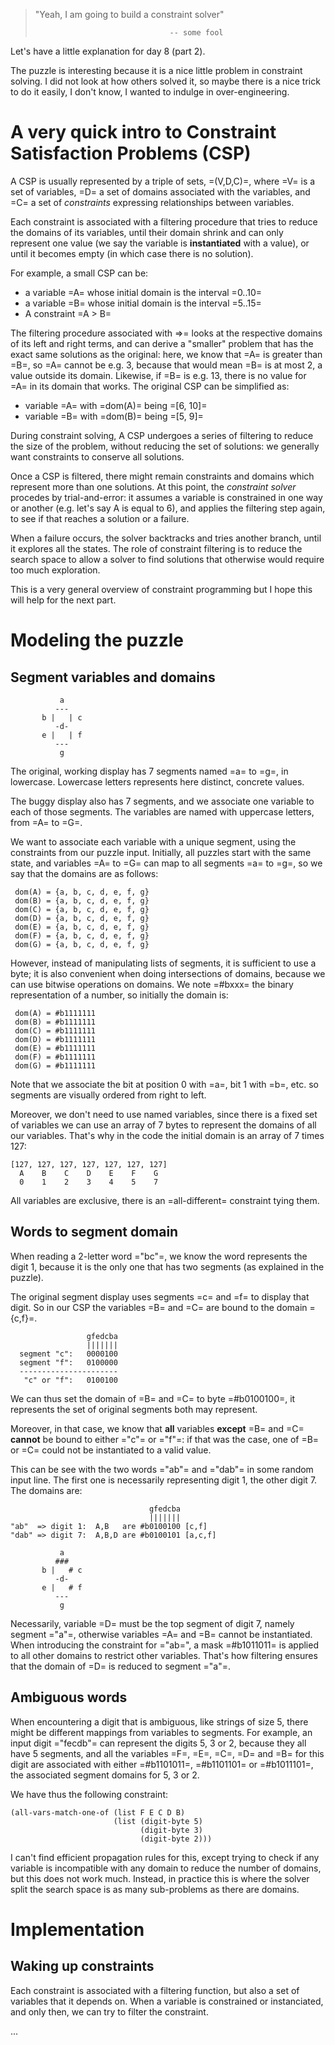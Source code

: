 >
> "Yeah, I am going to build a constraint solver"
>
>                                   -- some fool
>

Let's have a little explanation for day 8 (part 2).

The puzzle is interesting because it is a nice little problem in
constraint solving. I did not look at how others solved it, so maybe
there is a nice trick to do it easily, I don't know, I wanted to
indulge in over-engineering.

# A very quick intro to Constraint Satisfaction Problems (CSP)

A CSP is usually represented by a triple of sets, =(V,D,C)=, where =V=
is a set of variables, =D= a set of domains associated with the
variables, and =C= a set of *constraints* expressing relationships
between variables.

Each constraint is associated with a filtering procedure that tries to
reduce the domains of its variables, until their domain shrink and can
only represent one value (we say the variable is **instantiated** with
a value), or until it becomes empty (in which case there is no
solution).

For example, a small CSP can be:

- a variable =A= whose initial domain is the interval =0..10=
- a variable =B= whose initial domain is the interval =5..15=
- A constraint =A > B=

The filtering procedure associated with =>= looks at the respective
domains of its left and right terms, and can derive a "smaller"
problem that has the exact same solutions as the original: here, we
know that =A= is greater than =B=, so =A= cannot be e.g. 3, because
that would mean =B= is at most 2, a value outside its domain.
Likewise, if =B= is e.g. 13, there is no value for =A= in its domain
that works. The original CSP can be simplified as:

- variable =A= with =dom(A)= being =[6, 10]=
- variable =B= with =dom(B)= being =[5, 9]=

During constraint solving, A CSP undergoes a series of filtering to
reduce the size of the problem, without reducing the set of solutions:
we generally want constraints to conserve all solutions.

Once a CSP is filtered, there might remain constraints and domains
which represent more than one solutions. At this point, the
*constraint solver* procedes by trial-and-error: it assumes a variable
is constrained in one way or another (e.g. let's say A is equal to 6),
and applies the filtering step again, to see if that reaches a
solution or a failure.

When a failure occurs, the solver backtracks and tries another branch,
until it explores all the states. The role of constraint filtering is
to reduce the search space to allow a solver to find solutions that
otherwise would require too much exploration.

This is a very general overview of constraint programming but I hope
this will help for the next part.

# Modeling the puzzle

## Segment variables and domains

               a
              ---
           b |   | c
              -d-
           e |   | f
              ---
               g

The original, working display has 7 segments named =a= to =g=, in
lowercase. Lowercase letters represents here distinct, concrete
values.

The buggy display also has 7 segments, and we associate one variable
to each of those segments. The variables are named with uppercase
letters, from =A= to =G=.

We want to associate each variable with a unique segment, using the
constraints from our puzzle input. Initially, all puzzles start with
the same state, and variables =A= to =G= can map to all segments =a=
to =g=, so we say that the domains are as follows:

     dom(A) = {a, b, c, d, e, f, g}
     dom(B) = {a, b, c, d, e, f, g}
     dom(C) = {a, b, c, d, e, f, g}
     dom(D) = {a, b, c, d, e, f, g}
     dom(E) = {a, b, c, d, e, f, g}
     dom(F) = {a, b, c, d, e, f, g}
     dom(G) = {a, b, c, d, e, f, g}

However, instead of manipulating lists of segments, it is sufficient
to use a byte; it is also convenient when doing intersections of
domains, because we can use bitwise operations on domains. We note
=#bxxx= the binary representation of a number, so initially the domain
is:

     dom(A) = #b1111111
     dom(B) = #b1111111
     dom(C) = #b1111111
     dom(D) = #b1111111
     dom(E) = #b1111111
     dom(F) = #b1111111
     dom(G) = #b1111111

Note that we associate the bit at position 0 with =a=, bit 1 with =b=,
etc. so segments are visually ordered from right to left.

Moreover, we don't need to use named variables, since there is a fixed
set of variables we can use an array of 7 bytes to represent the
domains of all our variables. That's why in the code the initial
domain is an array of 7 times 127:

    [127, 127, 127, 127, 127, 127, 127]
      A    B    C    D    E    F    G
      0    1    2    3    4    5    7

All variables are exclusive, there is an =all-different= constraint
tying them.

## Words to segment domain

When reading a 2-letter word ="bc"=, we know the word represents the
digit 1, because it is the only one that has two segments (as
explained in the puzzle).

The original segment display uses segments =c= and =f= to display that
digit. So in our CSP the variables =B= and =C= are bound to the domain
={c,f}=.

                     gfedcba
                     |||||||
      segment "c":   0000100
      segment "f":   0100000
      ----------------------
       "c" or "f":   0100100 

We can thus set the domain of =B= and =C= to byte =#b0100100=, it
represents the set of original segments both may represent.

Moreover, in that case, we know that **all** variables **except** =B=
and =C= **cannot** be bound to either ="c"= or ="f"=: if that was the
case, one of =B= or =C= could not be instantiated to a valid value.

This can be see with the two words ="ab"= and ="dab"= in some random
input line. The first one is necessarily representing digit 1, the
other digit 7. The domains are:

                                   gfedcba
                                   |||||||
    "ab"  => digit 1:  A,B   are #b0100100 [c,f]
    "dab" => digit 7:  A,B,D are #b0100101 [a,c,f]

               a
              ###
           b |   # c
              -d-
           e |   # f
              ---
               g

Necessarily, variable =D= must be the top segment of digit 7, namely
segment ="a"=, otherwise variables =A= and =B= cannot be instantiated.
When introducing the constraint for ="ab=", a mask =#b1011011= is
applied to all other domains to restrict other variables. That's how
filtering ensures that the domain of =D= is reduced to segment ="a"=.

## Ambiguous words

When encountering a digit that is ambiguous, like strings of size 5,
there might be different mappings from variables to segments. For
example, an input digit ="fecdb"= can represent the digits 5, 3 or 2,
because they all have 5 segments, and all the variables =F=, =E=, =C=,
=D= and =B= for this digit are associated with either =#b1101011=,
=#b1101101= or =#b1011101=, the associated segment domains for 5, 3 or
2.

We have thus the following constraint:

    (all-vars-match-one-of (list F E C D B)
                           (list (digit-byte 5)
                                 (digit-byte 3)
                                 (digit-byte 2)))

I can't find efficient propagation rules for this, except trying to
check if any variable is incompatible with any domain to reduce the
number of domains, but this does not work much. Instead, in practice
this is where the solver split the search space is as many
sub-problems as there are domains.

# Implementation

## Waking up constraints

Each constraint is associated with a filtering function, but also a
set of variables that it depends on. When a variable is constrained or
instanciated, and only then, we can try to filter the constraint.

...
